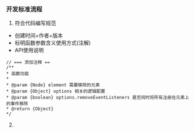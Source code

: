 
### 开发标准流程
1. 符合代码编写规范
- 创建时间+作者+版本
- 标明函数参数含义使用方式(注解)
- API使用说明


```
// === 添加注释 ==
/**
* 函数功能
*
* @param {Node} element 需要移除的元素
* @param {Object} options 相关的逻辑配置
* @param {boolean} options.removeEventListeners 是否同时将所有注册在元素上的事件移除
* @return {Object}
*/
```

2.

